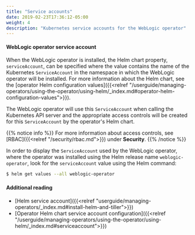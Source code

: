 ```yaml
---
title: "Service accounts"
date: 2019-02-23T17:36:12-05:00
weight: 4
description: "Kubernetes service accounts for the WebLogic operator"
---
```



#### WebLogic operator service account

When the WebLogic operator is installed, the Helm chart property, `serviceAccount`, can
be specified where the value contains the name of the Kubernetes `ServiceAccount`
in the namespace in which the WebLogic operator will be installed.
For more information about the Helm chart, see the
[operator Helm configuration values]({{<relref "/userguide/managing-operators/using-the-operator/using-helm/_index.md#operator-helm-configuration-values">}}).

The WebLogic operator will use this `ServiceAccount` when calling the Kubernetes API server
and the appropriate access controls will be created for this `ServiceAccount` by
the operator's Helm chart.

{{% notice info %}}
For more information about access controls, see [RBAC]({{<relref "/security/rbac.md">}}) under **Security**.
{{% /notice %}}

In order to display the `ServiceAccount` used by the WebLogic operator,
where the operator was installed using the Helm release name `weblogic-operator`,
look for the `serviceAccount` value using the Helm command:
```bash
$ helm get values --all weblogic-operator
```
#### Additional reading
* [Helm service account]({{<relref "userguide/managing-operators/_index.md#install-helm-and-tiller">}})
* [Operator Helm chart service account configuration]({{<relref "/userguide/managing-operators/using-the-operator/using-helm/_index.md#serviceaccount">}})
